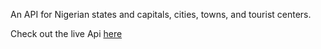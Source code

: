 An API for Nigerian states and capitals, cities, towns, and tourist centers.

Check out the live Api [here](https://explore-naija.herokuapp.com/v1/docs/)
